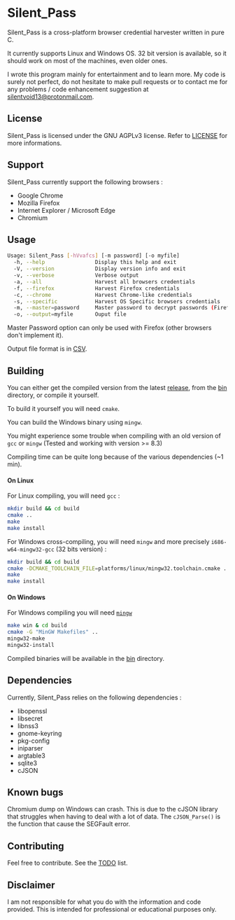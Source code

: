 # Silent_Pass

Silent_Pass is a cross-platform browser credential harvester written in pure C.

It currently supports Linux and Windows OS. 32 bit version is available, so it should work on most of the machines, even older ones.

I wrote this program mainly for entertainment and to learn more. My code is surely not perfect, do not hesitate to make pull requests or to contact me for any problems / code enhancement suggestion at silentvoid13@protonmail.com.

## License

Silent_Pass is licensed under the GNU AGPLv3 license. Refer to [LICENSE](https://github.com/SilentVoid13/Silent_Pass/blob/master/LICENSE.txt) for more informations.

## Support

Silent_Pass currently support the following browsers :

- Google Chrome
- Mozilla Firefox
- Internet Explorer / Microsoft Edge
- Chromium

## Usage

```bash
Usage: Silent_Pass [-hVvafcs] [-m password] [-o myfile]
  -h, --help                Display this help and exit
  -V, --version             Display version info and exit
  -v, --verbose             Verbose output
  -a, --all                 Harvest all browsers credentials
  -f, --firefox             Harvest Firefox credentials
  -c, --chrome              Harvest Chrome-like credentials
  -s, --specific            Harvest OS Specific browsers credentials
  -m, --master=password     Master password to decrypt passwords (Firefox only)
  -o, --output=myfile       Ouput file
```

Master Password option can only be used with Firefox (other browsers don't implement it).

Output file format is in [CSV](https://en.wikipedia.org/wiki/Comma-separated_values).

## Building

You can either get the compiled version from the latest [release](https://github.com/SilentVoid13/Silent_Pass/releases), from the [bin](https://github.com/SilentVoid13/Silent_Pass/tree/master/bin) directory, or compile it yourself.

To build it yourself you will need `cmake`.

You can build the Windows binary using `mingw`.

You might experience some trouble when compiling with an old version of `gcc` or `mingw` (Tested and working with version >= 8.3)

Compiling time can be quite long because of the various dependencies (~1 min).

#### On Linux

For Linux compiling, you will need `gcc` :

```bash
mkdir build && cd build
cmake ..
make
make install
```

For Windows cross-compiling, you will need `mingw` and more precisely `i686-w64-mingw32-gcc` (32 bits version) :

```bash
mkdir build && cd build
cmake -DCMAKE_TOOLCHAIN_FILE=platforms/linux/mingw32.toolchain.cmake ..
make
make install
```

#### On Windows

For Windows compiling you will need [`mingw`](https://sourceforge.net/projects/mingw-w64/) 

```bash
make win & cd build
cmake -G "MinGW Makefiles" ..
mingw32-make
mingw32-install
```

Compiled binaries will be available in the [bin](https://github.com/SilentVoid13/Silent_Pass/tree/master/bin) directory.

## Dependencies

Currently, Silent_Pass relies on the following dependencies :

- libopenssl
- libsecret
- libnss3
- gnome-keyring
- pkg-config
- iniparser
- argtable3
- sqlite3
- cJSON

## Known bugs

Chromium dump on Windows can crash. This is due to the cJSON library that struggles when having to deal with a lot of data. The `cJSON_Parse()`  is the function that cause the SEGFault error.

## Contributing

Feel free to contribute. See the [TODO](https://github.com/SilentVoid13/Silent_Pass/blob/master/TODO.md) list. 

## Disclaimer

I am not responsible for what you do with the information and code provided. This is intended for professional or educational purposes only.
